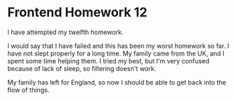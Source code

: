 # Frontend Homework 12

I have attempted my twelfth  homework.

I would say that I have failed and this has been my worst homework so far.
I have not slept properly for a long time. My family came from the UK, and I spent some time helping them.
I tried my best, but I'm very confused because of lack of sleep, so filtering doesn't work.

My family has left for England, so now I should be able to get back into the flow of things.

